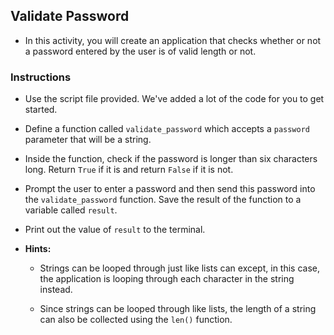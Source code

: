 ## Validate Password

* In this activity, you will create an application that checks whether or not a password entered by the user is of valid length or not.

### Instructions

   * Use the script file provided. We've added a lot of the code for you to get started.

   * Define a function called `validate_password` which accepts a `password` parameter that will be a string.

   * Inside the function, check if the password is longer than six characters long. Return `True` if it is and return `False` if it is not.

   * Prompt the user to enter a password and then send this password into the `validate_password` function. Save the result of the function to a variable called `result`.

   * Print out the value of `result` to the terminal.

 * **Hints:**

     * Strings can be looped through just like lists can except, in this case, the application is looping through each character in the string instead.

     * Since strings can be looped through like lists, the length of a string can also be collected using the `len()` function.
